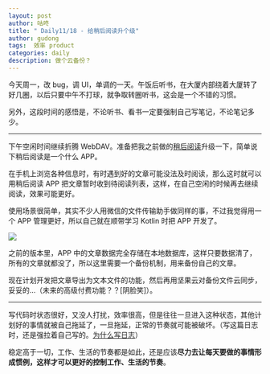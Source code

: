 ```yaml
---
layout: post
author: 咕咚
title: " Daily11/18 - 给稍后阅读升个级"
author: gudong
tags:  效率 product 
categories: daily
description: 做个云备份？
---
```


今天周一，改 bug，调 UI，单调的一天。午饭后听书，在大厦内部绕着大厦转了好几圈，以后只要中午不打球，就争取转圈听书，这会是一个不错的习惯。

另外，这段时间的感悟是，不论听书、看书一定要强制自己写笔记，不论笔记多少。

---

下午空闲时间继续折腾 WebDAV。准备把我之前做的[稍后阅读](https://gudong.name/2019/06/06/about-readlater.html)升级一下，简单说下稍后阅读是一个什么 APP。

在手机上浏览各种信息时，有时遇到好的文章可能没法及时阅读，那么这时就可以用稍后阅读 APP 把文章暂时收到待阅读列表，这样，在自己空闲的时候再去继续阅读，效果可能更好。

使用场景很简单，其实不少人用微信的文件传输助手做同样的事，不过我觉得用一个 APP 管理更好，所以自己就在顺带学习 Kotlin 时把 APP 开发了。

![](https://i.loli.net/2019/11/18/3fgsK7ewvDhkNnC.jpg)

之前的版本里，APP 中的文章数据完全存储在本地数据库，这样只要数据清了，所有的文章就都没了，所以这里需要一个备份机制，用来备份自己的文章。

现在计划开发把文章导出为文本文件的功能，然后再用坚果云对备份文件云同步，妥妥的...（未来的高级付费功能？？[阴脸笑]）。

---

写代码时状态很好，又没人打扰，效率很高，但是往往一旦进入这种状态，其他计划好的事情就被自己拖延了，一旦拖延，正常的节奏就可能被破坏。（写这篇日志时，还是强拉着自己写的。[为什么写日志](https://gudong.name/2019/11/14/tomoto-meeting.html)）

稳定高于一切，工作、生活的节奏都是如此，还是应该**尽力去让每天要做的事情形成惯例，这样才可以更好的控制工作、生活的节奏**。



